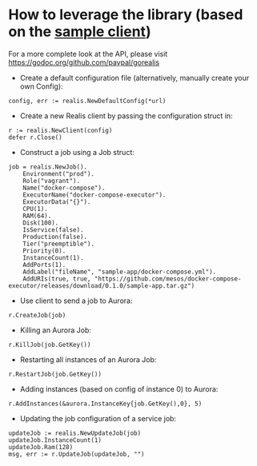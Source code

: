 # How to leverage the library (based on the [sample client](../examples/client.go))

For a more complete look at the API, please visit https://godoc.org/github.com/paypal/gorealis

* Create a default configuration file (alternatively, manually create your own Config):
```
config, err := realis.NewDefaultConfig(*url)
```

* Create a new Realis client by passing the configuration struct in:
```
r := realis.NewClient(config)
defer r.Close()
```

* Construct a job using a Job struct:
```
job = realis.NewJob().
    Environment("prod").
    Role("vagrant").
    Name("docker-compose").
    ExecutorName("docker-compose-executor").
    ExecutorData("{}").
    CPU(1).
    RAM(64).
    Disk(100).
    IsService(false).
    Production(false).
    Tier("preemptible").
    Priority(0).
    InstanceCount(1).
    AddPorts(1).
    AddLabel("fileName", "sample-app/docker-compose.yml").
    AddURIs(true, true, "https://github.com/mesos/docker-compose-executor/releases/download/0.1.0/sample-app.tar.gz")
```

* Use client to send a job to Aurora:
```
r.CreateJob(job)
```

* Killing an Aurora Job:
```
r.KillJob(job.GetKey())
```

* Restarting all instances of an Aurora Job:
```
r.RestartJob(job.GetKey())
```

* Adding instances (based on config of instance 0) to Aurora:
```
r.AddInstances(&aurora.InstanceKey{job.GetKey(),0}, 5)
```

* Updating the job configuration of a service job:
```
updateJob := realis.NewUpdateJob(job)
updateJob.InstanceCount(1)
updateJob.Ram(128)
msg, err := r.UpdateJob(updateJob, "")
```